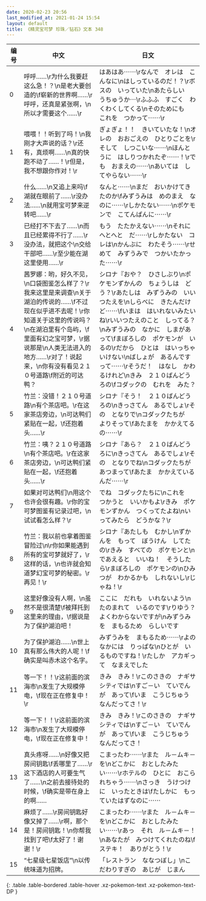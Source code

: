 ```yaml
---
date: 2020-02-23 20:56
last_modified_at: 2021-01-24 15:54
layout: default
title: 《精灵宝可梦 珍珠／钻石》文本 348
---
```

| 编号 | 中文 | 日文 |
| ---- | ---- | ---- |
| 0 | 呼呼……\r为什么我要赶这么急！？\n是老大要创造的\f崭新的世界啊……\r呼呼，还真是紧张啊，\n所以才需要这个……\r | はあはあ⋯⋯\rなんで　オレは　こんなに\nはしっているのだ！？\rボスの　いっていた\nあたらしい　うちゅうか⋯\rふふふ　すごく　わくわくしてくる\nそのためにも　これを　つかって⋯⋯\r |
| 1 | 喂喂！！听到了吗！\n我刚才大声说的话？\r还有，真烦啊……\n真的快跑不动了……！\r但是，我不想跟你作对！\r | ぎょぎょ！！　きいていたな！\nオレの　おおごえの　ひとりごとを\rそして　しつこいな⋯⋯\nほんとうに　はしりつかれたぞ⋯⋯！\rでも　おまえの⋯⋯\nあいては　してやらない⋯⋯\r |
| 2 | 什么……\n又追上来吗\f湖就在眼前了……\r没办法……\n就用宝可梦来逆转吧……\r | なんと⋯⋯\nまだ　おいかけてきたのか\fみずうみは　めのまえ　なのに⋯⋯\rしかたない⋯⋯\nポケモンで　こてんぱんに⋯⋯\r |
| 3 | 已经打不下去了……\n而且已经累得不行了……\r没办法，就把这个\n交给干部吧……\r至少能在湖这里使用……\r | もう　たたかえない⋯⋯\nそれに　へとへと　だ⋯⋯\rしかたない　コレは\nかんぶに　わたそう⋯⋯\rせめて　みずうみで　つかいたかった⋯⋯\r |
| 4 | 茜罗娜：哟，好久不见，\n口袋图鉴怎么样了？\r我来这里是来调查\n关于湖泊的传说的……\f不过现在似乎进不去呢！\r你知道关于这里的传说吗？\n在湖泊里有个岛屿，\f里面有幻之宝可梦，\r据说那是\n人类无法进入的地方……\r对了！说起来，\n你有没有看见２１０号道路\f附近的可达鸭？ | シロナ『おや？　ひさしぶり\nポケモンずかんの　ちょうしは　どう？\rあたしは　みずうみの　いいつたえを\nしらべに　きたんだけど⋯⋯\fいまは　はいれないみたいね\rいいつたえのこと　しってる？\nみずうみの　なかに　しまがあって\fまぼろしの　ポケモンが　いるの\rだから　ひとは　はいっちゃ　いけない\nばしょが　あるんですって⋯⋯\rそうだ！　はなし　かわるけれど\nきみ　２１０ばんどうろの\fコダックの　むれを　みた？ |
| 5 | 竹兰：没错！２１０号道路\n有个茶店吧。\r在这家茶店旁边，\n可达鸭们紧贴在一起，\f还抱着头……\r | シロナ『そう！　２１０ばんどうろの\nきっさてん　あるでしょ\rその　となりで\nコダックたちが　よりそって\fあたまを　かかえてるの⋯⋯\r |
| 6 | 竹兰：咦？２１０号道路\n有个茶店吧。\r在这家茶店旁边，\n可达鸭们紧贴在一起，\f还抱着头……\r | シロナ『あら？　２１０ばんどうろに\nきっさてん　あるでしょ\rその　となりでね\nコダックたちが　あつまって\fあたま　かかえているんだ⋯⋯\r |
| 7 | 如果对可达鸭们\n用这个也许会很有趣。\r你的宝可梦图鉴有记录过吧，\n试试看怎么样？\r | でね　コダックたちに\nこれを　つかうと　いいかもよ\rきみ　ポケモンずかん　つくってたよね\nいってみたら　どうかな？\r |
| 8 | 竹兰：我以前也拿着图鉴冒险过\n\r你如果能遇到所有的宝可梦就好了，\r这样的话，\n也许就会知道梦幻宝可梦的秘密。\r再见！\r | シロナ『あたしも　むかし\nずかんを　もって　ぼうけん　してたの\rきみ　すべての　ポケモンと\nであえると　いいね！　そうしたら\rまぼろしの　ポケモンの\nひみつが　わかるかも　しれないし\rじゃね！\r |
| 9 | 这里好像没有人啊，\n虽然不是很清楚\f被拜托到这里来的理由，\f据说是为了保护湖泊吧！ | ここに　だれも　いれないよう\nたのまれて　いるのです\rりゆう？　よくわからないですが\nみずうみを　まもるため　らしいです |
| 10 | 为了保护湖泊……\n世上真有那么伟大的人呢！\f确实是叫赤木这个名字。 | みずうみを　まもるため⋯⋯\rよのなかには　りっぱな\nひとが　いるものですね！\rたしか　アカギって　なまえでした |
| 11 | 等一下！！\r这前面的滨海市\n发生了大规模停电，\f现在正在修复中！\r | きみ　きみ！\rこのさきの　ナギサシティでは\nすご－い　ていでんが　あって\fいま　こうじちゅう　なんだってさ！\r |
| 12 | 等一下！！\r这前面的滨海市\n发生了大规模停电，\f现在正在修复中！ | きみ　きみ！\rこのさきの　ナギサシティでは\nすご－い　ていでんが　あって\fいま　こうじちゅう　なんだってさ！ |
| 13 | 真头疼呀……\n好像又把房间钥匙\f丢哪里了……\r这下酒店的人可要生气了……\n之前去接待处的时候，\f确实是带在身上的啊…… | こまったわ⋯⋯\rまた　ル－ムキ－を\nどこかに　おとしたみたい⋯⋯\rホテルの　ひとに　おこられちゃう⋯⋯\nさっき　うけつけに　いったときは\fたしかに　もっていたはずなのに⋯⋯ |
| 14 | 麻烦了……\r房间钥匙好像又掉了……\r啊，那个是！房间钥匙！\n你帮我找到了吧\f太好了！谢谢！\r | こまったわ⋯⋯\rまた　ル－ムキ－を\nどこかに　おとしたみたい⋯⋯\rあっ　それ　ル－ムキ－！\nあなたが　みつけてくれたのね\fステキ！　ありがとう！\r |
| 15 | “七星级七星饭店”\n以传统味道为招牌。 | 「レストラン　ななつぼし」\nこだわりすぎの　あじが　じまん |
{: .table .table-bordered .table-hover .xz-pokemon-text .xz-pokemon-text-DP }